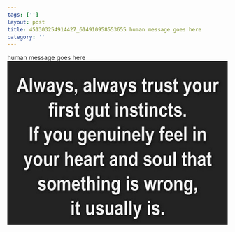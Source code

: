 ```yaml
---
tags: ['']
layout: post
title: 451303254914427_614910958553655 human message goes here
category: ''
---
```

human message goes here
![451303254914427_614910958553655](/uploads/2013-8-20-451303254914427_614910958553655-human-message-goes-here.jpg)
